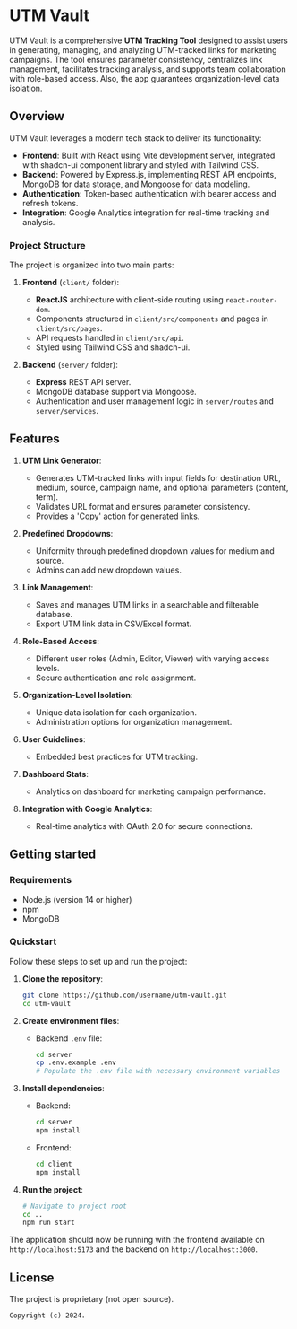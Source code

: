 # UTM Vault

UTM Vault is a comprehensive **UTM Tracking Tool** designed to assist users in generating, managing, and analyzing UTM-tracked links for marketing campaigns. The tool ensures parameter consistency, centralizes link management, facilitates tracking analysis, and supports team collaboration with role-based access. Also, the app guarantees organization-level data isolation.

## Overview

UTM Vault leverages a modern tech stack to deliver its functionality:

- **Frontend**: Built with React using Vite development server, integrated with shadcn-ui component library and styled with Tailwind CSS.
- **Backend**: Powered by Express.js, implementing REST API endpoints, MongoDB for data storage, and Mongoose for data modeling.
- **Authentication**: Token-based authentication with bearer access and refresh tokens.
- **Integration**: Google Analytics integration for real-time tracking and analysis.

### Project Structure

The project is organized into two main parts:

1. **Frontend** (`client/` folder):
   - **ReactJS** architecture with client-side routing using `react-router-dom`.
   - Components structured in `client/src/components` and pages in `client/src/pages`.
   - API requests handled in `client/src/api`.
   - Styled using Tailwind CSS and shadcn-ui.

2. **Backend** (`server/` folder):
   - **Express** REST API server.
   - MongoDB database support via Mongoose.
   - Authentication and user management logic in `server/routes` and `server/services`.

## Features

1. **UTM Link Generator**:
   - Generates UTM-tracked links with input fields for destination URL, medium, source, campaign name, and optional parameters (content, term).
   - Validates URL format and ensures parameter consistency.
   - Provides a 'Copy' action for generated links.

2. **Predefined Dropdowns**:
   - Uniformity through predefined dropdown values for medium and source.
   - Admins can add new dropdown values.

3. **Link Management**:
   - Saves and manages UTM links in a searchable and filterable database.
   - Export UTM link data in CSV/Excel format.

4. **Role-Based Access**:
   - Different user roles (Admin, Editor, Viewer) with varying access levels.
   - Secure authentication and role assignment.

5. **Organization-Level Isolation**:
   - Unique data isolation for each organization.
   - Administration options for organization management.

6. **User Guidelines**:
   - Embedded best practices for UTM tracking.

7. **Dashboard Stats**:
   - Analytics on dashboard for marketing campaign performance.

8. **Integration with Google Analytics**:
   - Real-time analytics with OAuth 2.0 for secure connections.

## Getting started

### Requirements

- Node.js (version 14 or higher)
- npm
- MongoDB

### Quickstart

Follow these steps to set up and run the project:

1. **Clone the repository**:
   ```sh
   git clone https://github.com/username/utm-vault.git
   cd utm-vault
   ```

2. **Create environment files**:

   - Backend `.env` file:
     ```sh
     cd server
     cp .env.example .env
     # Populate the .env file with necessary environment variables
     ```

3. **Install dependencies**:

   - Backend:
     ```sh
     cd server
     npm install
     ```

   - Frontend:
     ```sh
     cd client
     npm install
     ```

4. **Run the project**:
   ```sh
   # Navigate to project root
   cd ..
   npm run start
   ```

The application should now be running with the frontend available on `http://localhost:5173` and the backend on `http://localhost:3000`. 

## License

The project is proprietary (not open source).

```
Copyright (c) 2024.
```